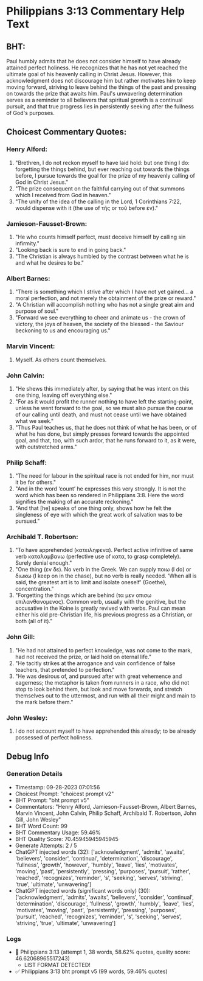 # Philippians 3:13 Commentary Help Text

## BHT:
Paul humbly admits that he does not consider himself to have already attained perfect holiness. He recognizes that he has not yet reached the ultimate goal of his heavenly calling in Christ Jesus. However, this acknowledgment does not discourage him but rather motivates him to keep moving forward, striving to leave behind the things of the past and pressing on towards the prize that awaits him. Paul's unwavering determination serves as a reminder to all believers that spiritual growth is a continual pursuit, and that true progress lies in persistently seeking after the fullness of God's purposes.

## Choicest Commentary Quotes:
### Henry Alford:
1. "Brethren, I do not reckon myself to have laid hold: but one thing I do: forgetting the things behind, but ever reaching out towards the things before, I pursue towards the goal for the prize of my heavenly calling of God in Christ Jesus."
2. "The prize consequent on the faithful carrying out of that summons which I received from God in heaven."
3. "The unity of the idea of the calling in the Lord, 1 Corinthians 7:22, would dispense with it (the use of τῆς or τοῦ before ἐν)."

### Jamieson-Fausset-Brown:
1. "He who counts himself perfect, must deceive himself by calling sin infirmity."
2. "Looking back is sure to end in going back."
3. "The Christian is always humbled by the contrast between what he is and what he desires to be."

### Albert Barnes:
1. "There is something which I strive after which I have not yet gained... a moral perfection, and not merely the obtainment of the prize or reward."
2. "A Christian will accomplish nothing who has not a single great aim and purpose of soul."
3. "Forward we see everything to cheer and animate us - the crown of victory, the joys of heaven, the society of the blessed - the Saviour beckoning to us and encouraging us."

### Marvin Vincent:
1. Myself. As others count themselves.

### John Calvin:
1. "He shews this immediately after, by saying that he was intent on this one thing, leaving off everything else." 
2. "For as it would profit the runner nothing to have left the starting-point, unless he went forward to the goal, so we must also pursue the course of our calling until death, and must not cease until we have obtained what we seek." 
3. "Thus Paul teaches us, that he does not think of what he has been, or of what he has done, but simply presses forward towards the appointed goal, and that, too, with such ardor, that he runs forward to it, as it were, with outstretched arms."

### Philip Schaff:
1. "The need for labour in the spiritual race is not ended for him, nor must it be for others." 
2. "And in the word ‘count’ he expresses this very strongly. It is not the word which has been so rendered in Philippians 3:8. Here the word signifies the making of an accurate reckoning."
3. "And that [he] speaks of one thing only, shows how he felt the singleness of eye with which the great work of salvation was to be pursued."

### Archibald T. Robertson:
1. "To have apprehended (κατειληφενα). Perfect active infinitive of same verb καταλαμβανω (perfective use of κατα, to grasp completely). Surely denial enough."
2. "One thing (εν δε). No verb in the Greek. We can supply ποιω (I do) or διωκω (I keep on in the chase), but no verb is really needed. 'When all is said, the greatest art is to limit and isolate oneself' (Goethe), concentration."
3. "Forgetting the things which are behind (τα μεν οπισω επιλανθανομενος). Common verb, usually with the genitive, but the accusative in the Koine is greatly revived with verbs. Paul can mean either his old pre-Christian life, his previous progress as a Christian, or both (all of it)."

### John Gill:
1. "He had not attained to perfect knowledge, was not come to the mark, had not received the prize, or laid hold on eternal life."
2. "He tacitly strikes at the arrogance and vain confidence of false teachers, that pretended to perfection."
3. "He was desirous of, and pursued after with great vehemence and eagerness; the metaphor is taken from runners in a race, who did not stop to look behind them, but look and move forwards, and stretch themselves out to the uttermost, and run with all their might and main to the mark before them."

### John Wesley:
1. I do not account myself to have apprehended this already; to be already possessed of perfect holiness.


## Debug Info
### Generation Details
- Timestamp: 09-28-2023 07:01:56
- Choicest Prompt: "choicest prompt v2"
- BHT Prompt: "bht prompt v5"
- Commentators: "Henry Alford, Jamieson-Fausset-Brown, Albert Barnes, Marvin Vincent, John Calvin, Philip Schaff, Archibald T. Robertson, John Gill, John Wesley"
- BHT Word Count: 99
- BHT Commentary Usage: 59.46%
- BHT Quality Score: 70.45945945945945
- Generate Attempts: 2 / 5
- ChatGPT injected words (32):
	['acknowledgment', 'admits', 'awaits', 'believers', 'consider', 'continual', 'determination', 'discourage', 'fullness', 'growth', 'however', 'humbly', 'leave', 'lies', 'motivates', 'moving', 'past', 'persistently', 'pressing', 'purposes', 'pursuit', 'rather', 'reached', 'recognizes', 'reminder', 's', 'seeking', 'serves', 'striving', 'true', 'ultimate', 'unwavering']
- ChatGPT injected words (significant words only) (30):
	['acknowledgment', 'admits', 'awaits', 'believers', 'consider', 'continual', 'determination', 'discourage', 'fullness', 'growth', 'humbly', 'leave', 'lies', 'motivates', 'moving', 'past', 'persistently', 'pressing', 'purposes', 'pursuit', 'reached', 'recognizes', 'reminder', 's', 'seeking', 'serves', 'striving', 'true', 'ultimate', 'unwavering']

### Logs
- 🔄 Philippians 3:13 (attempt 1, 38 words, 58.62% quotes, quality score: 46.62068965517243) 
	- LIST FORMAT DETECTED!
- ✅ Philippians 3:13 bht prompt v5 (99 words, 59.46% quotes)